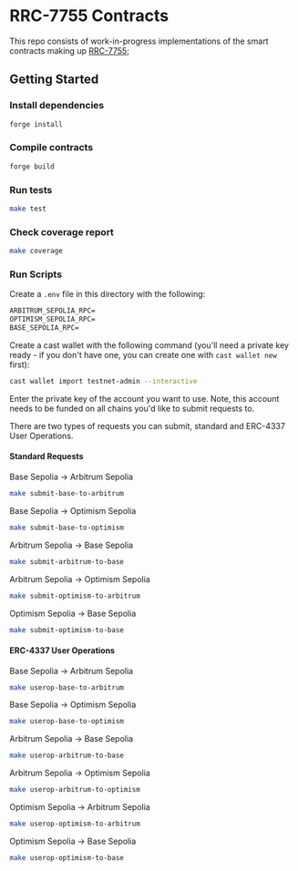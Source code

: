 # RRC-7755 Contracts

This repo consists of work-in-progress implementations of the smart contracts making up [RRC-7755](https://github.com/ethereum/RIPs/blob/master/RIPS/rip-7755.md);

## Getting Started

### Install dependencies

```bash
forge install
```

### Compile contracts

```bash
forge build
```

### Run tests

```bash
make test
```

### Check coverage report

```bash
make coverage
```

### Run Scripts

Create a `.env` file in this directory with the following:

```txt
ARBITRUM_SEPOLIA_RPC=
OPTIMISM_SEPOLIA_RPC=
BASE_SEPOLIA_RPC=
```

Create a cast wallet with the following command (you'll need a private key ready - if you don't have one, you can create one with `cast wallet new` first):

```bash
cast wallet import testnet-admin --interactive
```

Enter the private key of the account you want to use. Note, this account needs to be funded on all chains you'd like to submit requests to.

There are two types of requests you can submit, standard and ERC-4337 User Operations.

#### Standard Requests

Base Sepolia -> Arbitrum Sepolia

```bash
make submit-base-to-arbitrum
```

Base Sepolia -> Optimism Sepolia

```bash
make submit-base-to-optimism
```

Arbitrum Sepolia -> Base Sepolia

```bash
make submit-arbitrum-to-base
```

Arbitrum Sepolia -> Optimism Sepolia

```bash
make submit-optimism-to-arbitrum
```

Optimism Sepolia -> Base Sepolia

```bash
make submit-optimism-to-base
```

#### ERC-4337 User Operations

Base Sepolia -> Arbitrum Sepolia

```bash
make userop-base-to-arbitrum
```

Base Sepolia -> Optimism Sepolia

```bash
make userop-base-to-optimism
```

Arbitrum Sepolia -> Base Sepolia

```bash
make userop-arbitrum-to-base
```

Arbitrum Sepolia -> Optimism Sepolia

```bash
make userop-arbitrum-to-optimism
```

Optimism Sepolia -> Arbitrum Sepolia

```bash
make userop-optimism-to-arbitrum
```

Optimism Sepolia -> Base Sepolia

```bash
make userop-optimism-to-base
```
